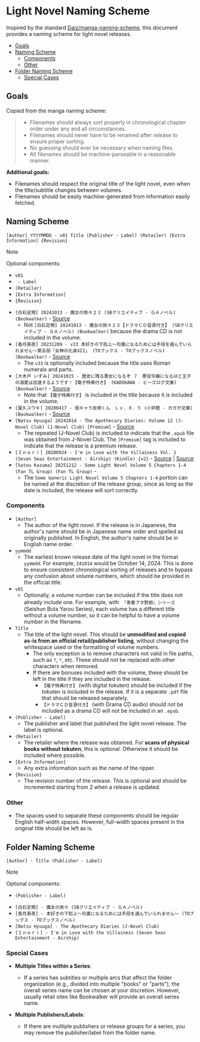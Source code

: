 # Light Novel Naming Scheme <!-- omit from toc -->

Inspired by the standard
[Daiz/manga-naming-scheme](https://github.com/Daiz/manga-naming-scheme), this
document provides a naming scheme for light novel releases.

- [Goals](#goals)
- [Naming Scheme](#naming-scheme)
  - [Components](#components)
  - [Other](#other)
- [Folder Naming Scheme](#folder-naming-scheme)
  - [Special Cases](#special-cases)

## Goals

Copied from the manga naming scheme:

> - Filenames should always sort properly in chronological chapter order under
>   any and all circumstances.
> - Filenames should never have to be renamed after release to ensure proper
>   sorting.
> - No guessing should ever be necessary when naming files.
> - All filenames should be machine-parseable in a reasonable manner.

**Additional goals:**

- Filenames should respect the original title of the light novel, even when the
  title/subtitle changes between volumes.
- Filenames should be easily machine-generated from information easily fetched.

## Naming Scheme

```
[Author] YYYYMMDD - v01 Title (Publisher - Label) (Retailer) [Extra Information] {Revision}
```

<!-- prettier-ignore -->
> [!NOTE] 
> Optional components:
> - `v01`
> - ` - Label`
> - `(Retailer)`
> - `[Extra Information]`
> - `{Revision}`

- `[白石定規] 20241013 - 魔女の旅々２３ (SBクリエイティブ - ＧＡノベル) (Bookwalker)` -
  [Source](https://bookwalker.jp/de7da18c80-136c-4cfc-9a6a-68566ece1a8f/)
  - Not
    `[白石定規] 20241013 - 魔女の旅々２３【ドラマＣＤ音源付き】 (SBクリエイティブ - ＧＡノベル) (Bookwalker)`
    because the drama CD is not included in the volume.
- `[香月美夜] 20231209 - v33 本好きの下剋上～司書になるためには手段を選んでいられません～第五部「女神の化身XII」 (TOブックス - TOブックスノベル) (Bookwalker)` -
  [Source](https://bookwalker.jp/dedc74df88-0644-445b-a652-ae1f60d999db/)
  - The `v33` is optionally included because the title uses Roman numerals and
    parts.
- `[大木戸 いずみ] 20241015 - 歴史に残る悪女になるぞ ７　悪役令嬢になるほど王子の溺愛は加速するようです！【電子特典付き】 (KADOKAWA - ビーズログ文庫) (Bookwalker)` -
  [Source](https://bookwalker.jp/de541ef160-e044-44df-a389-64768d8fb1d2/)
  - Note that `【電子特典付き】` is included in the title because it is included
    in the volume.
- `[屋久ユウキ] 20200417 - 弱キャラ友崎くん　Ｌｖ．８．５ (小学館 - ガガガ文庫) (Bookwalker)` -
  [Source](https://bookwalker.jp/dedbb7209b-836f-42c0-95b8-449e81992bae/)
- `[Natsu Hyuuga] 20241014 - The Apothecary Diaries: Volume 12 (J-Novel Club) (J-Novel Club) [Premium]` -
  [Source](https://global.bookwalker.jp/dea3f62d46-0815-450b-b2dc-249da3b961d7/)
  - The repeated (J-Novel Club) is included to indicate that the `.epub` file
    was obtained from J-Novel Club. The `[Premium]` tag is included to indicate
    that the release is a premium release.
- `[Ｉｎｏｒｉ] 20200924 - I'm in Love with the Villainess Vol. 1 (Seven Seas Entertainment - Airship) (Kindle) {v2}` -
  [Source](https://global.bookwalker.jp/dec453048a-1a86-41f6-be72-7e938d495fc2/)
  |
  [Source](https://sevenseasentertainment.com/books/im-in-love-with-the-villainess-light-novel-vol-1/)
- `[Satou Kazuma] 20251212 - Some Light Novel Volume 5 Chapters 1-4 (Fan TL Group) (Fan TL Group)` -
  - The `Some Generic Light Novel Volume 5 Chapters 1-4` portion can be named at
    the discretion of the release group, since as long as the date is included,
    the release will sort correctly.

### Components

- `[Author]`
  - The author of the light novel. If the release is in Japanese, the author's
    name should be in Japanese name order and spelled as originally published.
    In English, the author's name should be in English name order.
- `yymmdd`
  - The earliest known release date of the light novel in the format `yymmdd`.
    For example, `241014` would be October 14, 2024. This is done to ensure
    consistent chronological sorting of releases and to bypass any confusion
    about volume numbers, which should be provided in the official title.
- `v01`
  - Optionally, a volume number can be included if the title does not already
    include one. For example, with　`『青春ブタ野郎』シリーズ` (Seishun Buta
    Yarou Series), each volume has a different title without a volume number, so
    it can be helpful to have a volume number in the filename.
- `Title`
  - The title of the light novel. This should be **unmodified and copied as-is
    from an official retail/publisher listing**, without changing the whitespace
    used or the formatting of volume numbers.
    - The only exception is to remove characters not valid in file paths, such
      as `?`, `*`, etc. These should not be replaced with other characters when
      removed.
    - If there are bonuses included with the volume, these should be left in the
      title if they are included in the release.
      - `【電子特典付き】` (with digital tokuten) should be included if the
        tokuten is included in the release. If it is a separate `.pdf` file that
        should be released separately.
      - `【ドラマＣＤ音源付き】` (with Drama CD audio) should not be included as
        a drama CD will not be included in an `.epub`.
- `(Publisher - Label)`
  - The publisher and label that published the light novel release. The label is
    optional.
- `(Retailer)`
  - The retailer where the release was obtained. For **scans of physical books
    without tokuten**, this is optional. Otherwise it should be included where
    possible.
- `[Extra Information]`
  - Any extra information such as the name of the ripper.
- `{Revision}`
  - The revision number of the release. This is optional and should be
    incremented starting from 2 when a release is updated.

### Other

- The spaces used to separate these components should be regular English
  half-width spaces. However, full-width spaces present in the original title
  should be left as is.

## Folder Naming Scheme

```
[Author] - Title (Publisher - Label)
```

<!-- prettier-ignore -->
> [!NOTE] 
> Optional components:
> - `(Publisher - Label)`

- `[白石定規] - 魔女の旅々 (SBクリエイティブ - ＧＡノベル)`
- `[香月美夜] - 本好きの下剋上～司書になるためには手段を選んでいられません～ (TOブックス - TOブックスノベル)`
- `[Natsu Hyuuga] - The Apothecary Diaries (J-Novel Club)`
- `[Ｉｎｏｒｉ] - I'm in Love with the Villainess (Seven Seas Entertainment - Airship)`

### Special Cases

- **Multiple Titles within a Series**:

  - If a series has subtitles or multiple arcs that affect the folder
    organization (e.g., divided into multiple "books" or "parts"), the overall
    series name can be chosen at your discretion. However, usually retail sites
    like Bookwalker will provide an overall series name.

- **Multiple Publishers/Labels**:
  - If there are multiple publishers or release groups for a series, you may
    remove the publisher/label from the folder name.

